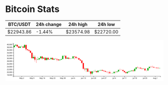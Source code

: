 # Bitcoin Stats

BTC/USDT|24h change|24h high|24h low|
|---|---|---|---|
|$22943.86|-1.44%|$23574.98|$22720.00|

<img src="./chart.svg">
